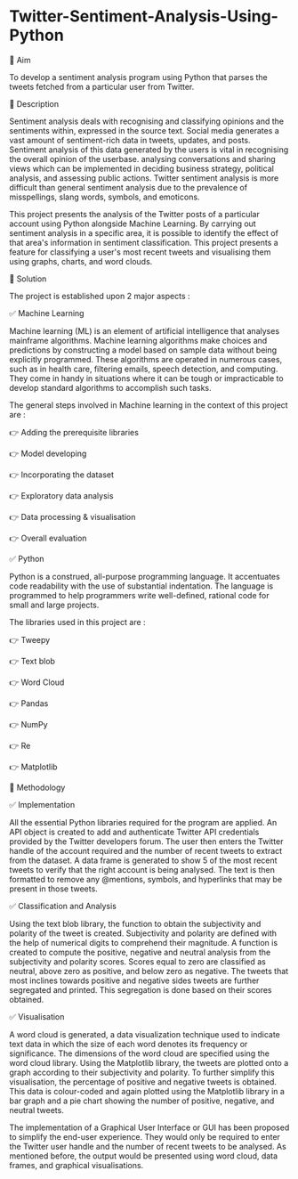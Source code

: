 # Twitter-Sentiment-Analysis-Using-Python

💫 Aim

To develop a sentiment analysis program using Python that parses the tweets fetched from a particular user from Twitter.

💫 Description

Sentiment analysis deals with recognising and classifying opinions and the sentiments within, expressed in the source text. Social media generates a vast amount of sentiment-rich data in tweets, updates, and posts. Sentiment analysis of this data generated by the users is vital in recognising the overall opinion of the userbase. analysing conversations and sharing views which can be implemented in deciding business strategy, political analysis, and assessing public actions. Twitter sentiment analysis is more difficult than general sentiment analysis due to the prevalence of misspellings, slang words, symbols, and emoticons.

This project presents the analysis of the Twitter posts of a particular account using Python alongside Machine Learning. By carrying out sentiment analysis in a specific area, it is possible to identify the effect of that area's information in sentiment classification. This project presents a feature for classifying a user's most recent tweets and visualising them using graphs, charts, and word clouds.

💫 Solution

The project is established upon 2 major aspects :

✅ Machine Learning

Machine learning (ML) is an element of artificial intelligence that analyses mainframe algorithms. Machine learning algorithms make choices and predictions by constructing a model based on sample data without being explicitly programmed. These algorithms are operated in numerous cases, such as in health care, filtering emails, speech detection, and computing. They come in handy in situations where it can be tough or impracticable to develop standard algorithms to accomplish such tasks.

The general steps involved in Machine learning in the context of this project are :

👉 Adding the prerequisite libraries

👉 Model developing

👉 Incorporating the dataset

👉 Exploratory data analysis

👉 Data processing & visualisation

👉 Overall evaluation

✅ Python

Python is a construed, all-purpose programming language. It accentuates code readability with the use of substantial indentation. The language is programmed to help programmers write well-defined, rational code for small and large projects.

The libraries used in this project are :

👉 Tweepy

👉 Text blob

👉 Word Cloud

👉 Pandas

👉 NumPy

👉 Re

👉 Matplotlib

💫 Methodology

✅ Implementation

All the essential Python libraries required for the program are applied. An API object is created to add and authenticate Twitter API credentials provided by the Twitter developers forum. The user then enters the Twitter handle of the account required and the number of recent tweets to extract from the dataset. A data frame is generated to show 5 of the most recent tweets to verify that the right account is being analysed. The text is then formatted to remove any @mentions, symbols, and hyperlinks that may be present in those tweets.

✅ Classification and Analysis

Using the text blob library, the function to obtain the subjectivity and polarity of the tweet is created. Subjectivity and polarity are defined with the help of numerical digits to comprehend their magnitude. A function is created to compute the positive, negative and neutral analysis from the subjectivity and polarity scores. Scores equal to zero are classified as neutral, above zero as positive, and below zero as negative. The tweets that most inclines towards positive and negative sides tweets are further segregated and printed. This segregation is done based on their scores obtained.

✅ Visualisation

A word cloud is generated, a data visualization technique used to indicate text data in which the size of each word denotes its frequency or significance. The dimensions of the word cloud are specified using the word cloud library. Using the Matplotlib library, the tweets are plotted onto a graph according to their subjectivity and polarity. To further simplify this visualisation, the percentage of positive and negative tweets is obtained. This data is colour-coded and again plotted using the Matplotlib library in a bar graph and a pie chart showing the number of positive, negative, and neutral tweets.

The implementation of a Graphical User Interface or GUI has been proposed to simplify the end-user experience. They would only be required to enter the Twitter user handle and the number of recent tweets to be analysed. As mentioned before, the output would be presented using word cloud, data frames, and graphical visualisations.
